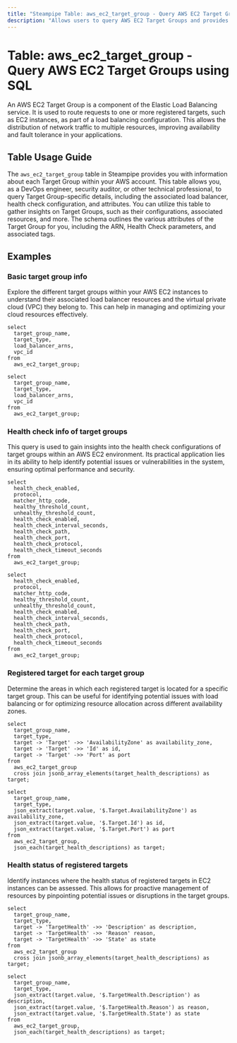 ```yaml
---
title: "Steampipe Table: aws_ec2_target_group - Query AWS EC2 Target Groups using SQL"
description: "Allows users to query AWS EC2 Target Groups and provides information about each Target Group within an AWS account."
---
```


# Table: aws_ec2_target_group - Query AWS EC2 Target Groups using SQL

An AWS EC2 Target Group is a component of the Elastic Load Balancing service. It is used to route requests to one or more registered targets, such as EC2 instances, as part of a load balancing configuration. This allows the distribution of network traffic to multiple resources, improving availability and fault tolerance in your applications.

## Table Usage Guide

The `aws_ec2_target_group` table in Steampipe provides you with information about each Target Group within your AWS account. This table allows you, as a DevOps engineer, security auditor, or other technical professional, to query Target Group-specific details, including the associated load balancer, health check configuration, and attributes. You can utilize this table to gather insights on Target Groups, such as their configurations, associated resources, and more. The schema outlines the various attributes of the Target Group for you, including the ARN, Health Check parameters, and associated tags.

## Examples

### Basic target group info
Explore the different target groups within your AWS EC2 instances to understand their associated load balancer resources and the virtual private cloud (VPC) they belong to. This can help in managing and optimizing your cloud resources effectively.

```sql+postgres
select
  target_group_name,
  target_type,
  load_balancer_arns,
  vpc_id
from
  aws_ec2_target_group;
```

```sql+sqlite
select
  target_group_name,
  target_type,
  load_balancer_arns,
  vpc_id
from
  aws_ec2_target_group;
```


### Health check info of target groups
This query is used to gain insights into the health check configurations of target groups within an AWS EC2 environment. Its practical application lies in its ability to help identify potential issues or vulnerabilities in the system, ensuring optimal performance and security.

```sql+postgres
select
  health_check_enabled,
  protocol,
  matcher_http_code,
  healthy_threshold_count,
  unhealthy_threshold_count,
  health_check_enabled,
  health_check_interval_seconds,
  health_check_path,
  health_check_port,
  health_check_protocol,
  health_check_timeout_seconds
from
  aws_ec2_target_group;
```

```sql+sqlite
select
  health_check_enabled,
  protocol,
  matcher_http_code,
  healthy_threshold_count,
  unhealthy_threshold_count,
  health_check_enabled,
  health_check_interval_seconds,
  health_check_path,
  health_check_port,
  health_check_protocol,
  health_check_timeout_seconds
from
  aws_ec2_target_group;
```


### Registered target for each target group
Determine the areas in which each registered target is located for a specific target group. This can be useful for identifying potential issues with load balancing or for optimizing resource allocation across different availability zones.

```sql+postgres
select
  target_group_name,
  target_type,
  target -> 'Target' ->> 'AvailabilityZone' as availability_zone,
  target -> 'Target' ->> 'Id' as id,
  target -> 'Target' ->> 'Port' as port
from
  aws_ec2_target_group
  cross join jsonb_array_elements(target_health_descriptions) as target;
```

```sql+sqlite
select
  target_group_name,
  target_type,
  json_extract(target.value, '$.Target.AvailabilityZone') as availability_zone,
  json_extract(target.value, '$.Target.Id') as id,
  json_extract(target.value, '$.Target.Port') as port
from
  aws_ec2_target_group,
  json_each(target_health_descriptions) as target;
```

### Health status of registered targets
Identify instances where the health status of registered targets in EC2 instances can be assessed. This allows for proactive management of resources by pinpointing potential issues or disruptions in the target groups.

```sql+postgres
select
  target_group_name,
  target_type,
  target -> 'TargetHealth' ->> 'Description' as description,
  target -> 'TargetHealth' ->> 'Reason' reason,
  target -> 'TargetHealth' ->> 'State' as state
from
  aws_ec2_target_group
  cross join jsonb_array_elements(target_health_descriptions) as target;
```

```sql+sqlite
select
  target_group_name,
  target_type,
  json_extract(target.value, '$.TargetHealth.Description') as description,
  json_extract(target.value, '$.TargetHealth.Reason') as reason,
  json_extract(target.value, '$.TargetHealth.State') as state
from
  aws_ec2_target_group,
  json_each(target_health_descriptions) as target;
```